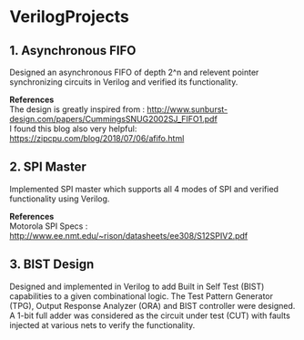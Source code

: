 # VerilogProjects

<h2>1. Asynchronous FIFO </h2> 
Designed an asynchronous FIFO of depth 2^n and relevent pointer synchronizing circuits in Verilog and verified its functionality. <br>

<b>References</b> <br>
  The design is greatly inspired from : http://www.sunburst-design.com/papers/CummingsSNUG2002SJ_FIFO1.pdf <br>
  I found this blog also very helpful:  https://zipcpu.com/blog/2018/07/06/afifo.html

<h2>2. SPI Master </h2> 
Implemented SPI master which supports all 4 modes of SPI and verified functionality using Verilog.
  
 <b>References</b> <br>
   Motorola SPI Specs  : http://www.ee.nmt.edu/~rison/datasheets/ee308/S12SPIV2.pdf
  
<h2>3. BIST Design </h2> 
Designed and implemented in Verilog to add Built in Self Test (BIST) capabilities to a given combinational logic. The Test Pattern Generator (TPG), Output Response Analyzer (ORA) and BIST controller were designed. A 1-bit full adder was considered as the circuit under test (CUT) with faults injected at various nets to verify the functionality.
